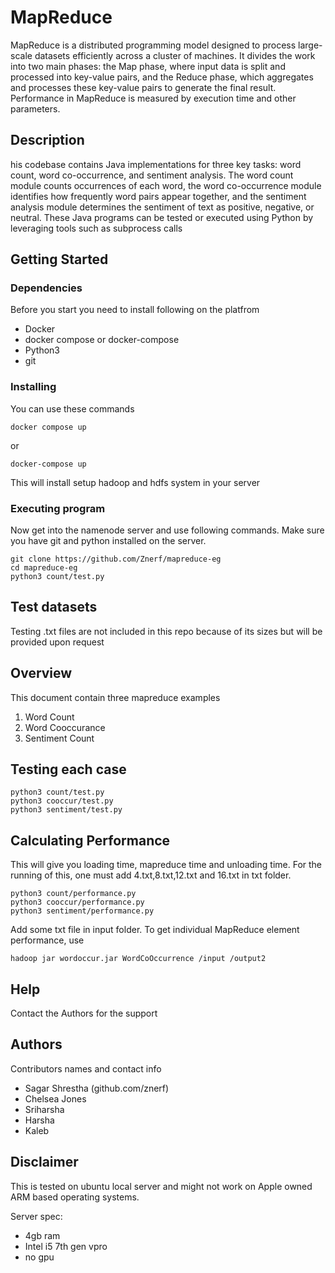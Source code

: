 # MapReduce 

MapReduce is a distributed programming model designed to process large-scale datasets efficiently across a cluster of machines. It divides the work into two main phases: the Map phase, where input data is split and processed into key-value pairs, and the Reduce phase, which aggregates and processes these key-value pairs to generate the final result. Performance in MapReduce is measured by execution time and other parameters.

## Description

his codebase contains Java implementations for three key tasks: word count, word co-occurrence, and sentiment analysis. The word count module counts occurrences of each word, the word co-occurrence module identifies how frequently word pairs appear together, and the sentiment analysis module determines the sentiment of text as positive, negative, or neutral. These Java programs can be tested or executed using Python by leveraging tools such as subprocess calls 

## Getting Started

### Dependencies

Before you start you need to install following on the platfrom
* Docker
* docker compose or docker-compose
* Python3
* git

### Installing

You can use these commands 

```
docker compose up
```
or 

```
docker-compose up
```

This will install setup hadoop and hdfs system in your server

### Executing program

Now get into the namenode server and use following commands. Make sure you have git and python installed on the server.
```
git clone https://github.com/Znerf/mapreduce-eg
cd mapreduce-eg
python3 count/test.py
```

## Test datasets

Testing .txt files are not included in this repo because of its sizes but will be provided upon request

## Overview
This document contain three mapreduce examples
1. Word Count
2. Word Cooccurance
3. Sentiment Count

## Testing each case

```
python3 count/test.py
python3 cooccur/test.py
python3 sentiment/test.py

```

## Calculating Performance
This will give you loading time, mapreduce time and unloading time. For the running of this, one must add 4.txt,8.txt,12.txt and 16.txt in txt folder.

```
python3 count/performance.py
python3 cooccur/performance.py
python3 sentiment/performance.py

```
Add some txt file in input folder. To get individual MapReduce element performance, use 
```
hadoop jar wordoccur.jar WordCoOccurrence /input /output2
```

## Help

Contact the Authors for the support

## Authors

Contributors names and contact info
* Sagar Shrestha (github.com/znerf)
* Chelsea Jones
* Sriharsha
* Harsha
* Kaleb

## Disclaimer
This is tested on ubuntu local server and might not work on Apple owned ARM based operating systems. 

Server spec:
* 4gb ram
* Intel i5 7th gen vpro
* no gpu



